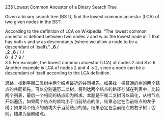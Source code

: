 235 Lowest Common Ancestor of a Binary Search Tree

Given a binary search tree (BST), find the lowest common ancestor (LCA) of two given nodes in the BST.

According to the definition of LCA on Wikipedia: “The lowest common ancestor is defined between two nodes v and w as the lowest node in T that has both v and w as descendants (where we allow a node to be a descendant of itself).” 
        _______6______
       /              \
    ___2__          ___8__
   /      \        /      \
   0      _4       7       9
         /  \
         3   5
For example, the lowest common ancestor (LCA) of nodes 2 and 8 is 6. Another example is LCA of nodes 2 and 4 is 2, since a node can be a descendant of itself according to the LCA definition.

思路：找到平衡二叉树中两个结点最近的共同祖先。如果找一棵普通的树的两个结点的共同祖先，可以分别遍历二叉树，将到达两个结点的路径存储在列表中，比较两个列表，最后一个相同的结点即为所求。本题是平衡二叉树可以简化，从根节点开始遍历，如果两个结点的值均小于当前结点的值，结果必定在当前结点的左子树；如果两个结点的值均大于当前结点的值，结果必定在当前结点的右子树；否则，结果为当前结点。